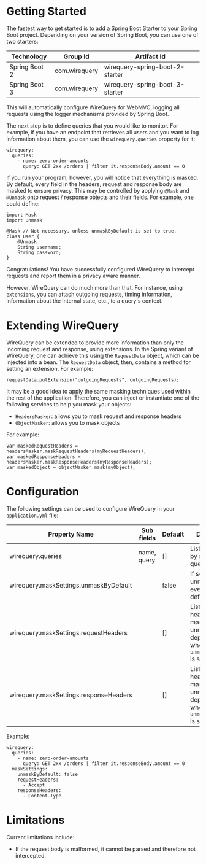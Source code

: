 # Getting Started

The fastest way to get started is to add a Spring Boot Starter to your Spring Boot project. Depending on your version of
Spring Boot, you can use one of two starters:

| Technology     | Group Id      | Artifact Id                     |
|----------------|---------------|---------------------------------|
| Spring Boot 2  | com.wirequery | wirequery-spring-boot-2-starter |
| Spring Boot 3  | com.wirequery | wirequery-spring-boot-3-starter |

This will automatically configure WireQuery for WebMVC, logging all requests using the logger mechanisms provided by
Spring Boot.

The next step is to define queries that you would like to monitor. For example, if you have an endpoint that retrieves
all users and you want to log information about them, you can use the `wirequery.queries` property for it:

```
wirequery:
  queries:
    - name: zero-order-amounts
      query: GET 2xx /orders | filter it.responseBody.amount == 0
```

If you run your program, however, you will notice that everything is masked. By default, every field in the headers,
request and response body are masked to ensure privacy. This may be controlled by applying `@Mask` and `@Unmask` onto
request / response objects and their fields. For example, one could define:

```
import Mask
import Unmask

@Mask // Not necessary, unless unmaskByDefault is set to true.
class User {
    @Unmask
    String username;
    String password;
}
```

Congratulations! You have successfully configured WireQuery to intercept requests and report them in a privacy aware
manner.

However, WireQuery can do much more than that. For instance, using `extensions`, you can attach outgoing requests,
timing information, information about the internal state, etc., to a query's context.

# Extending WireQuery

WireQuery can be extended to provide more information than only the incoming request and response, using extensions. In
the Spring variant of WireQuery, one can achieve this using the `RequestData` object, which can be injected into a bean.
The `RequestData` object, then, contains a method for setting an extension. For example:

```
requestData.putExtension("outgoingRequests", outgoingRequests);
```

It may be a good idea to apply the same masking techniques used within the rest of the application. Therefore, you can
inject or instantiate one of the following services to help you mask your objects:

- `HeadersMasker`: allows you to mask request and response headers
- `ObjectMasker`: allows you to mask objects

For example:

```
var maskedRequestHeaders = headersMasker.maskRequestHeaders(myRequestHeaders);
var maskedResponseHeaders = headersMasker.maskResponseHeaders(myResponseHeaders);
var maskedObject = objectMasker.mask(myObject);
```

# Configuration

The following settings can be used to configure WireQuery in your `application.yml` file:

| Property Name                          | Sub fields  | Default | Description                                                                                     |
|----------------------------------------|-------------|---------|-------------------------------------------------------------------------------------------------|
| wirequery.queries                      | name, query | []      | List of queries by name and query                                                               |
| wirequery.maskSettings.unmaskByDefault |             | false   | If set to true, unmask everything by default                                                    |
| wirequery.maskSettings.requestHeaders  |             | []      | List of request headers to be masked or unmasked depending on whether `unmaskByDefault` is set  |
| wirequery.maskSettings.responseHeaders |             | []      | List of response headers to be masked or unmasked depending on whether `unmaskByDefault` is set |

Example:

```
wirequery:
  queries:
    - name: zero-order-amounts
      query: GET 2xx /orders | filter it.responseBody.amount == 0
  maskSettings:
    unmaskByDefault: false
    requestHeaders:
      - Accept
    responseHeaders:
      - Content-Type
```

# Limitations

Current limitations include:

- If the request body is malformed, it cannot be parsed and therefore not intercepted.
